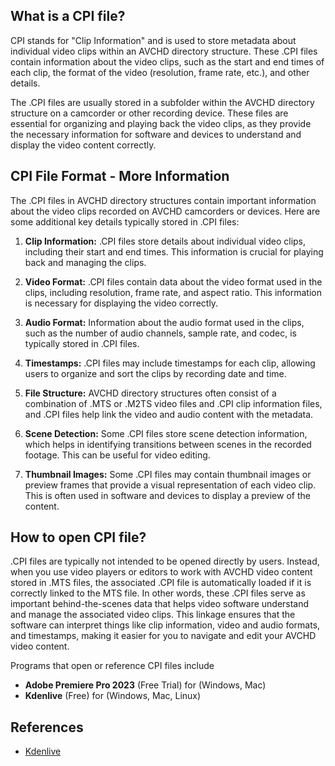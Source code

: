 ## What is a CPI file?

CPI stands for "Clip Information" and is used to store metadata about individual video clips within an AVCHD directory structure. These .CPI files contain information about the video clips, such as the start and end times of each clip, the format of the video (resolution, frame rate, etc.), and other details.

The .CPI files are usually stored in a subfolder within the AVCHD directory structure on a camcorder or other recording device. These files are essential for organizing and playing back the video clips, as they provide the necessary information for software and devices to understand and display the video content correctly.

## CPI File Format - More Information

The .CPI files in AVCHD directory structures contain important information about the video clips recorded on AVCHD camcorders or devices. Here are some additional key details typically stored in .CPI files:

1.  **Clip Information:** .CPI files store details about individual video clips, including their start and end times. This information is crucial for playing back and managing the clips.
    
2.  **Video Format:** .CPI files contain data about the video format used in the clips, including resolution, frame rate, and aspect ratio. This information is necessary for displaying the video correctly.
    
3.  **Audio Format:** Information about the audio format used in the clips, such as the number of audio channels, sample rate, and codec, is typically stored in .CPI files.
    
4.  **Timestamps:** .CPI files may include timestamps for each clip, allowing users to organize and sort the clips by recording date and time.
    
5.  **File Structure:** AVCHD directory structures often consist of a combination of .MTS or .M2TS video files and .CPI clip information files, and .CPI files help link the video and audio content with the metadata.
    
6.  **Scene Detection:** Some .CPI files store scene detection information, which helps in identifying transitions between scenes in the recorded footage. This can be useful for video editing.
    
7.  **Thumbnail Images:** Some .CPI files may contain thumbnail images or preview frames that provide a visual representation of each video clip. This is often used in software and devices to display a preview of the content.
    
## How to open CPI file?

.CPI files are typically not intended to be opened directly by users. Instead, when you use video players or editors to work with AVCHD video content stored in .MTS files, the associated .CPI file is automatically loaded if it is correctly linked to the MTS file. In other words, these .CPI files serve as important behind-the-scenes data that helps video software understand and manage the associated video clips. This linkage ensures that the software can interpret things like clip information, video and audio formats, and timestamps, making it easier for you to navigate and edit your AVCHD video content.

Programs that open or reference CPI files include

- **Adobe Premiere Pro 2023** (Free Trial) for (Windows, Mac)
- **Kdenlive** (Free) for (Windows, Mac, Linux)

## References
* [Kdenlive](https://en.wikipedia.org/wiki/Kdenlive)








